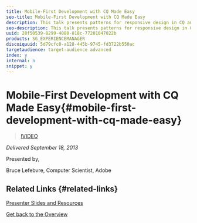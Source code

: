 ```yaml
---
title: Mobile-First Development with CQ Made Easy
seo-title: Mobile-First Development with CQ Made Easy
description: This talk presents patterns for responsive design in CQ and explains how to provide a media-rich HTML5 mobile experience that performs on low-bandwidth connections. To demonstrate these patterns, we will work through the transformation of a CQ site from desktop only to mobile-first. We'll dive into how mobile-first design principles were used, adaptive images and progressive enhancement to create it, and we’ll discuss the pitfalls encountered along the way. The session is based on Bruce's talk during the CQ Conference in Basel, Switzerland (CQCON, 2013). 
seo-description: This talk presents patterns for responsive design in CQ and explains how to provide a media-rich HTML5 mobile experience that performs on low-bandwidth connections. To demonstrate these patterns, we will work through the transformation of a CQ site from desktop only to mobile-first. We'll dive into how mobile-first design principles were used, adaptive images and progressive enhancement to create it, and we’ll discuss the pitfalls encountered along the way. The session is based on Bruce's talk during the CQ Conference in Basel, Switzerland (CQCON, 2013). 
uuid: 20f50539-8299-4080-818c-77201047022b
products: SG_EXPERIENCEMANAGER
discoiquuid: 5d79cfc0-a128-445b-9745-fd3722b550ac
targetaudience: target-audience advanced
index: y
internal: n
snippet: y
---
```


# Mobile-First Development with CQ Made Easy{#mobile-first-development-with-cq-made-easy}

>[!VIDEO](https://video.tv.adobe.com/v/19572/?quality=9)

*Delivered September 18, 2013*

Presented by,

Bruce Lefebvre, Computer Scientist, Adobe

## Related Links {#related-links}

[Presenter Slides and Resources](http://brucelefebvre.com/blog/2013/09/18/cq-gems-mobile-first-development/)

[Get back to the Overview](https://helpx.adobe.com/experience-manager/kt/eseminars/gems/aem-index.html)  

